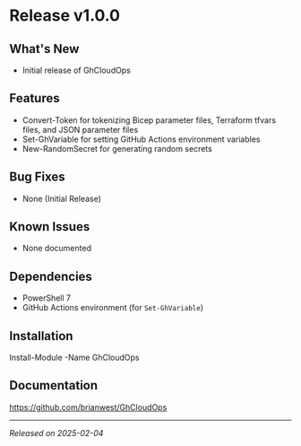 # Release v1.0.0

## What's New

- Initial release of GhCloudOps

## Features

- Convert-Token for tokenizing Bicep parameter files, Terraform tfvars files, and JSON parameter files
- Set-GhVariable for setting GitHub Actions environment variables
- New-RandomSecret for generating random secrets

## Bug Fixes

- None (Initial Release)

## Known Issues

- None documented

## Dependencies

- PowerShell 7
- GitHub Actions environment (for `Set-GhVariable`)

## Installation

Install-Module -Name GhCloudOps

## Documentation

<https://github.com/brianwest/GhCloudOps>

---
*Released on 2025-02-04*
